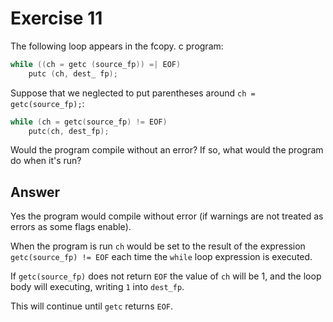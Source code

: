 # Exercise 11

The following loop appears in the fcopy. c program:

```c
while ((ch = getc (source_fp)) =| EOF)
    putc (ch, dest_ fp);
```

Suppose that we neglected to put parentheses around `ch = getc(source_fp);`:

```c
while (ch = getc(source_fp) != EOF)
    putc(ch, dest_fp);
```

Would the program compile without an error? If so, what would the program do when it's run?

## Answer

Yes the program would compile without error (if warnings are not treated as errors as some flags enable).

When the program is run `ch` would be set to the result of the expression `getc(source_fp) != EOF` each time the `while` loop expression is executed.

If `getc(source_fp)` does not return `EOF` the value of `ch` will be 1, and the loop body will executing, writing `1` into `dest_fp`.

This will continue until `getc` returns `EOF`.
